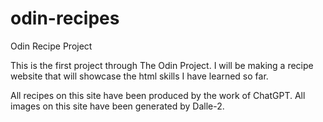 # odin-recipes
Odin Recipe Project

This is the first project through The Odin Project.
I will be making a recipe website that will showcase the html skills I have learned so far.

All recipes on this site have been produced by the work of ChatGPT.
All images on this site have been generated by Dalle-2.
